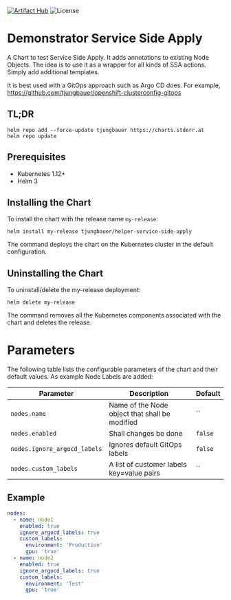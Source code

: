 [![Artifact Hub](https://img.shields.io/endpoint?url=https://artifacthub.io/badge/repository/openshift-bootstraps)](https://artifacthub.io/packages/search?repo=openshift-bootstraps)
![License](https://img.shields.io/badge/License-Apache_2.0-blue.svg)

# Demonstrator Service Side Apply

A Chart to test Service Side Apply. It adds annotations to existing Node Objects. The idea is to use it as a wrapper for all kinds of SSA actions. Simply add additional templates.

It is best used with a GitOps approach such as Argo CD does. For example, https://github.com/tjungbauer/openshift-clusterconfig-gitops

## TL;DR 

```console
helm repo add --force-update tjungbauer https://charts.stderr.at
helm repo update
```

## Prerequisites

* Kubernetes 1.12+
* Helm 3

## Installing the Chart

To install the chart with the release name `my-release`:

```console
helm install my-release tjungbauer/helper-service-side-apply
```

The command deploys the chart on the Kubernetes cluster in the default configuration.

## Uninstalling the Chart

To uninstall/delete the my-release deployment:

```console
helm delete my-release
```

The command removes all the Kubernetes components associated with the chart and deletes the release.

# Parameters
The following table lists the configurable parameters of the chart and their default values. As example Node Labels are added:

| Parameter                                 | Description                                   | Default                                                 |
|-------------------------------------------|-----------------------------------------------|---------------------------------------------------------|
| `nodes.name` | Name of the Node object that shall be modified | `` |
| `nodes.enabled` | Shall changes be done | `false` |
| `nodes.ignore_argocd_labels` | Ignores default GitOps labels | `false` |
| `nodes.custom_labels` | A list of customer labels key=value pairs | `` |

## Example

```yaml
nodes:
  - name: node1
    enabled: true
    ignore_argocd_labels: true
    custom_labels:
      environment: 'Production'
      gpu: 'true'
  - name: node2
    enabled: true
    ignore_argocd_labels: true
    custom_labels:
      environment: 'Test'
      gpu: 'true'
```

